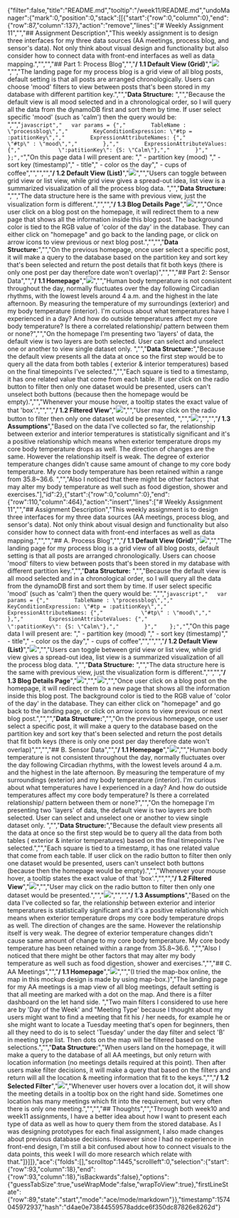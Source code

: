 {"filter":false,"title":"README.md","tooltip":"/week11/README.md","undoManager":{"mark":0,"position":0,"stack":[[{"start":{"row":0,"column":0},"end":{"row":87,"column":137},"action":"remove","lines":["# Weekly Assignment 11","","## Assignment Description","This weekly assignment is to design three interfaces for my three data sources (AA meetings, process blog, and sensor's data). Not only think about visual design and functionality but also consider how to connect data with front-end interfaces as well as data mapping.","","","## Part 1: Process Blog","","**/ 1.1 Default View (Grid)**","![](defaultGrid.png)","","The landing page for my process blog is a grid view of all blog posts, default setting is that all posts are arranged chronologically. Users can choose 'mood' filters to view between posts that's been stored in my database with different partition key.","","**Data Structure:** ","","Because the default view is all mood selected and in a chronological order, so I will query all the data from the dynamoDB first and sort them by time. If user select specific 'mood' (such as 'calm') then the query would be: ","","```javascript","   var params = {","        TableName : \"processblog\",","        KeyConditionExpression: \"#tp = :patitionKey\",","        ExpressionAttributeNames: {","            \"#tp\" : \"mood\",","        },","        ExpressionAttributeValues: {","            \":patitionKey\": {S: \"Calm\"},","        }","    };","```","On this page data I will present are:  "," - partition key (mood)  "," - sort key (timestamp)"," - title"," - color os the day"," - cups of coffee","","","","**/ 1.2 Default View (List)**","![](defaultList.png)","","Users can toggle between grid view or list view, while grid view gives a spread-out idea, list view is a summarized visualization of all the process blog data. ","","**Data Structure:** ","","The data structure here is the same with previous view, just the visualization form is different.","","","**/ 1.3 Blog Details Page**","![](blogDetails.png)","","Once user click on a blog post on the homepage, it will redirect them to a new page that shows all the information inside this blog post. The background color is tied to the RGB value of 'color of the day' in the database. They can either click on \"homepage\" and go back to the landing page, or click on arrow icons to view previous or next blog post.","","","**Data Structure:**","","On the previous homepage, once user select a specific post, it will make a query to the database based on the partition key and sort key that's been selected and return the post details that fit both keys (there is only one post per day therefore date won't overlap)","","","## Part 2: Sensor Data","","**/ 1.1 Homepage**","![](sensorHomepage.png)","","Human body temperature is not consistent throughout the day, normally fluctuates over the day following Circadian rhythms, with the lowest levels around 4 a.m. and the highest in the late afternoon. By measuring the temperature of my surroundings (exterior) and my body temperature (interior). I'm curious about what temperatures have I experienced in a day? And how do outside temperatures affect my core body temperature? Is there a correlated relationship/ pattern between them or none?","","On the homepage I'm presenting two 'layers' of data, the default view is two layers are both selected. User can select and unselect one or another to view single dataset only. ","","**Data Structure:**","Because the default view presents all the data at once so the first step would be to query all the data from both tables ( exterior & interior temperatures) based on the final timepoints I've selected.","","Each square is tied to a timestamp, it has one related value that come from each table. If user click on the radio button to filter then only one dataset would be presented, users can't unselect both buttons (because then the homepage would be empty).","","Whenever your mouse hover, a tooltip states the exact value of that 'box'.","","","**/ 1.2 Filtered View**","![](sensorExterior.png)","","User may click on the radio button to filter then only one dataset would be presented, ","","![](sensorInterior.png)","","","**/ 1.3 Assumptions**","Based on the data I've collected so far, the relationship between exterior and interior temperatures is statistically significant and it's a positive relationship which means when exterior temperature drops my core body temperature drops as well. The direction of changes are the same. However the relationship itself is weak. The degree of exterior temperature changes didn't cause same amount of change to my core body temperature. My core body temperature has been retained within a range from 35.8~36.6. ","","Also I noticed that there might be other factors that may alter my body temperature as well such as food digestion, shower and exercises."],"id":2},{"start":{"row":0,"column":0},"end":{"row":110,"column":464},"action":"insert","lines":["# Weekly Assignment 11","","## Assignment Description","This weekly assignment is to design three interfaces for my three data sources (AA meetings, process blog, and sensor's data). Not only think about visual design and functionality but also consider how to connect data with front-end interfaces as well as data mapping.","","","## A. Process Blog","","**/ 1.1 Default View (Grid)**","![](processHomepage.png)","","The landing page for my process blog is a grid view of all blog posts, default setting is that all posts are arranged chronologically. Users can choose 'mood' filters to view between posts that's been stored in my database with different partition key.","","**Data Structure:** ","","Because the default view is all mood selected and in a chronological order, so I will query all the data from the dynamoDB first and sort them by time. If user select specific 'mood' (such as 'calm') then the query would be: ","","```javascript","   var params = {","        TableName : \"processblog\",","        KeyConditionExpression: \"#tp = :patitionKey\",","        ExpressionAttributeNames: {","            \"#tp\" : \"mood\",","        },","        ExpressionAttributeValues: {","            \":patitionKey\": {S: \"Calm\"},","        }","    };","```","On this page data I will present are:  "," - partition key (mood)  "," - sort key (timestamp)"," - title"," - color os the day"," - cups of coffee","","","","**/ 1.2 Default View (List)**","![](defaultList.png)","","Users can toggle between grid view or list view, while grid view gives a spread-out idea, list view is a summarized visualization of all the process blog data. ","","**Data Structure:** ","","The data structure here is the same with previous view, just the visualization form is different.","","","**/ 1.3 Blog Details Page**","![](processBlogPage1.png)","","![](processBlogPage2.png)","","Once user click on a blog post on the homepage, it will redirect them to a new page that shows all the information inside this blog post. The background color is tied to the RGB value of 'color of the day' in the database. They can either click on \"homepage\" and go back to the landing page, or click on arrow icons to view previous or next blog post.","","","**Data Structure:**","","On the previous homepage, once user select a specific post, it will make a query to the database based on the partition key and sort key that's been selected and return the post details that fit both keys (there is only one post per day therefore date won't overlap)","","","## B. Sensor Data","","**/ 1.1 Homepage**","![](sensorHomepage.png)","","Human body temperature is not consistent throughout the day, normally fluctuates over the day following Circadian rhythms, with the lowest levels around 4 a.m. and the highest in the late afternoon. By measuring the temperature of my surroundings (exterior) and my body temperature (interior). I'm curious about what temperatures have I experienced in a day? And how do outside temperatures affect my core body temperature? Is there a correlated relationship/ pattern between them or none?","","On the homepage I'm presenting two 'layers' of data, the default view is two layers are both selected. User can select and unselect one or another to view single dataset only. ","","**Data Structure:**","Because the default view presents all the data at once so the first step would be to query all the data from both tables ( exterior & interior temperatures) based on the final timepoints I've selected.","","Each square is tied to a timestamp, it has one related value that come from each table. If user click on the radio button to filter then only one dataset would be presented, users can't unselect both buttons (because then the homepage would be empty).","","Whenever your mouse hover, a tooltip states the exact value of that 'box'.","","","**/ 1.2 Filtered View**","![](sensorExterior.png)","","User may click on the radio button to filter then only one dataset would be presented.","","![](sensorInterior.png)","","","**/ 1.3 Assumptions**","Based on the data I've collected so far, the relationship between exterior and interior temperatures is statistically significant and it's a positive relationship which means when exterior temperature drops my core body temperature drops as well. The direction of changes are the same. However the relationship itself is very weak. The degree of exterior temperature changes didn't cause same amount of change to my core body temperature. My core body temperature has been retained within a range from 35.8~36.6. ","","Also I noticed that there might be other factors that may alter my body temperature as well such as food digestion, shower and exercises.","","## C. AA Meetings","","**/ 1.1 Homepage**","![](aaHomepage.png)","","(I tried the map-box online, the map in this mockup design is made by using map-box.)","The landing page for my AA meetings is a map view of all blog meetings, default setting is that all meeting are marked with a dot on the map. And there is a filter dashboard on the let hand side. ","Two main filters I considered to use here are by 'Day of the Week' and \"Meeting Type' because I thought about my users might want to find a meeting that fit his / her needs, for example he or she might want to locate a Tuesday meeting that's open for beginners, then all they need to do is to select 'Tuesday' under the day filter and select 'B' in meeting type list. Then dots on the map will be filtered based on the selections.","","**Data Structure:**","When users land on the homepage, it will make a query to the database of all AA meetings, but only return with location information (no meetings details required at this point). Then after users make filter decisions, it will make a query that based on the filters and return will all the location & meeting information that fit to the keys.","","**/ 1.2 Selected Filter**","![](aaHomepageTooltip.png)","Whenever user hovers over a location dot, it will show the meeting details in a tooltip box on the right hand side. Sometimes one location has many meetings which fit into the requirement, but very often there is only one meeting.","","","## Thoughts","","Through both week10 and week11 assignments, I have a better idea about how I want to present each type of data as well as how to query them from the stored database. As I was designing prototypes for each final assignment, I also made changes about previous database decisions. However since I had no experience in front-end design, I'm still a bit confused about how to connect visuals to the data points, this week I will do more research which relate with that."]}]]},"ace":{"folds":[],"scrolltop":1445,"scrollleft":0,"selection":{"start":{"row":93,"column":18},"end":{"row":93,"column":18},"isBackwards":false},"options":{"guessTabSize":true,"useWrapMode":false,"wrapToView":true},"firstLineState":{"row":89,"state":"start","mode":"ace/mode/markdown"}},"timestamp":1574045972937,"hash":"d4ae0e73844559578addce6f350dc87826e8262d"}